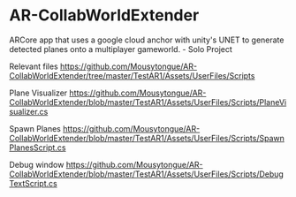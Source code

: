 # AR-CollabWorldExtender
ARCore app that uses a google cloud anchor with unity's UNET to generate detected planes onto a multiplayer gameworld. - Solo Project

Relevant files
https://github.com/Mousytongue/AR-CollabWorldExtender/tree/master/TestAR1/Assets/UserFiles/Scripts

Plane Visualizer
https://github.com/Mousytongue/AR-CollabWorldExtender/blob/master/TestAR1/Assets/UserFiles/Scripts/PlaneVisualizer.cs

Spawn Planes 
https://github.com/Mousytongue/AR-CollabWorldExtender/blob/master/TestAR1/Assets/UserFiles/Scripts/SpawnPlanesScript.cs

Debug window
https://github.com/Mousytongue/AR-CollabWorldExtender/blob/master/TestAR1/Assets/UserFiles/Scripts/DebugTextScript.cs
